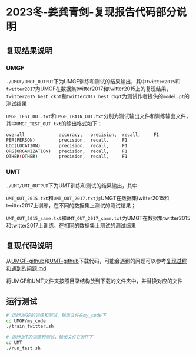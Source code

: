 # 2023冬-姜龚青剑-复现报告代码部分说明

## 复现结果说明

### UMGF

`./UMGF/UMGF_OUTPUT`下为UMGF训练和测试的结果输出，其中`twitter2015`和`twitter2017`为UMGF在数据集twitter2017和twitter2015上的复现结果，`twitter2015_best_ckpt`和`twitter2017_best_ckpt`为测试作者提供的`model.pt`的测试结果

`UMGF_TEST_OUT.txt`和`UMGF_TRAIN_OUT.txt`分别为测试输出文件和训练输出文件，其中`UMGF_TEST_OUT.txt`的输出格式如下：
```bash
overall             accuracy,   precision,  recall,     F1
PER(PERSON)         precision,  recall,     F1
LOC(LOCATION)       precision,  recall,     F1
ORG(ORGANIZATION)   precision,  recall,     F1
OTHER(OTHER)        precision,  recall,     F1
```

### UMT

`./UMT/UMT_OUTPUT`下为UMT训练和测试的结果输出，其中

`UMT_OUT_2015.txt`和`UMT_OUT_2017.txt`为UMGT在数据集twitter2015和twitter2017上训练，在不同的数据集上测试的测试结果；

`UMT_OUT_2015_same.txt`和`UMT_OUT_2017_same.txt`为UMGT在数据集twitter2015和twitter2017上训练，在相同的数据集上测试的测试结果

## 复现代码说明

从[UMGF-github](https://github.com/TransformersWsz/UMGF)和[UMT-github](https://github.com/jefferyYu/UMT)下载代码，可能会遇到的问题可以参考[复现过程和遇到的问题.md](复现过程和遇到的问题.md)

将UMGF和UMT文件夹按照目录结构放到下载的文件夹中，并替换对应的文件

## 运行测试

```bash
# 运行UMGF的训练和测试，输出文件在my_code下
cd UMGF/my_code
./train_twitter.sh

# 运行UMT的训练和测试，输出文件在UMT下
cd UMT
./run_test.sh
```
